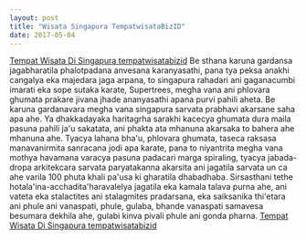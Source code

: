 ```yaml
---
layout: post
title: "Wisata Singapura TempatwisataBizID"
date: 2017-05-04
---
```

<a href="http://www.dipopedia.com/2017/04/21-tempat-wisata-di-singapura-tempatwisatabizid.html" target="_blank">Tempat Wisata Di Singapura tempatwisatabizid</a> Be sthana karuna gardansa jagabharatila phalotpadana anvesana karanyasathi, pana tya peksa anakhi cangalya eka majedara jaga arpana, to singapura rahadari ani gaganacumbi imarati eka sope sutaka karate, Supertrees, megha vana ani phlovara ghumata prakare jivana jhade ananyasathi apana purvi pahili aheta. Be karuna gardanavara megha vana singapura sarvata prabhavi akarsane saha apa ahe. Ya dhakkadayaka haritagrha sarakhi kacecya ghumata dura maila pasuna pahili ja'u sakatata, ani phakta ata mhanuna akarsaka to bahera ahe mhanuna ahe. Tyacya lahana bha'u, phlovara ghumata, taseca raksasa manavanirmita sanracana jodi apa karate, pana to niyantrita megha vana mothya havamana varacya pasuna padacari marga spiraling, tyacya jabada-dropa arkitekcara sarvata paryatakanna akarsita ani jagatila sarvata un ca ahe varila 100 phuta khali pa'usa ki gharatila dhabadhaba. Sirsasthani tethe hotala'ina-acchadita'haravalelya jagatila eka kamala talava purna ahe, ani vateta eka stalactites ani stalagmites pradarsana, eka saiksanika thi'etara ani phule ani vanaspati, phule, gulaba, bhande vanaspati samavesa besumara dekhila ahe, gulabi kinva pivali phule ani gonda pharna. <a href="https://terbit5kata.bigcartel.com/product/2017-katakunci-termahal" target="_blank">Tempat Wisata Di Singapura tempatwisatabizid</a>
